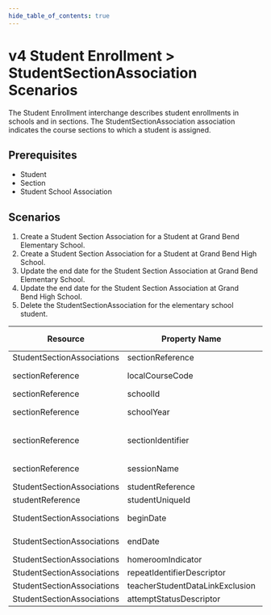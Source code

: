 ```yaml
---
hide_table_of_contents: true
---
```


# v4 Student Enrollment > StudentSectionAssociation Scenarios

The Student Enrollment interchange describes student enrollments in schools and
in sections. The StudentSectionAssociation association indicates the course
sections to which a student is assigned.

## Prerequisites

* Student
* Section
* Student School Association

## Scenarios

1. Create a Student Section Association for a Student at Grand Bend Elementary
   School.
2. Create a Student Section Association for a Student at Grand Bend High School.
3. Update the end date for the Student Section Association at Grand Bend
   Elementary School.
4. Update the end date for the Student Section Association at Grand Bend High
   School.
5. Delete the StudentSectionAssociation for the elementary school student.

| Resource                   | Property Name     | Is Collection | Data Type        | Required | Scenario 1: POST                               | Scenario 2: POST                              | Scenario 3: PUT                                | Scenario 4: PUT                               |
| -------------------------- | ----------------- | ------------- | ---------------- | ------------------- | ---------------------------------------------- | --------------------------------------------- | ---------------------------------------------- | --------------------------------------------- |
| StudentSectionAssociations | sectionReference  | FALSE         | sectionReference | REQUIRED            |                                                |                                               |                                                |                                               |
| sectionReference           | localCourseCode   | FALSE         | string           | REQUIRED            | ["ELA-01" if possible \| system value]         | ["ALG-2" if possible \| system value]         | ["ELA-01" if possible \| system value]         | ["ALG-2" if possible \| system value]         |
| sectionReference           | schoolId          | FALSE         | integer          | REQUIRED            | 255901107                                      | 255901001                                     | 255901107                                      | 255901001                                     |
| sectionReference           | schoolYear        | FALSE         | integer          | REQUIRED            | [Current School Year]                          | [Current School Year]                         | [Current School Year]                          | [Current School Year]                         |
| sectionReference           | sectionIdentifier | FALSE         | string           | REQUIRED            | ["ELA012017RM555" if possible \| system value] | ["ALG12017RM901" if possible \| system value] | ["ELA012017RM555" if possible \| system value] | ["ALG12017RM901" if possible \| system value] |
| sectionReference           | sessionName       | FALSE         | string           | REQUIRED            | 2016-2017 Fall Semester                        | 2016-2017 Fall Semester                       | 2016-2017 Fall Semester                        | 2016-2017 Fall Semester                       |
| StudentSectionAssociations | studentReference  | FALSE         | studentReference | REQUIRED            |                                                |                                               |                                                |                                               |
| studentReference           | studentUniqueId   | FALSE         | string           | REQUIRED            | 111111                                         | 222222                                        | 111111                                         | 222222                                        |
| StudentSectionAssociations | beginDate         | FALSE         | date             | REQUIRED            | 09/01/  [Current School Year]                  | 08/31/  [Current School Year]                 | 09/01/  [Current School Year]                  | 08/31/  [Current School Year]                 |
| StudentSectionAssociations | endDate           | FALSE         | date             | REQUIRED            | 12/16/  [Current School Year]                  | 12/16/  [Current School Year]                 | **12/10/\[Current School Year]**          | **12/10/\[Current School Year]**         |
| StudentSectionAssociations | homeroomIndicator | FALSE         | boolean          | CONDITIONAL         | False                                          | True                                          | False                                          | True                                          |
| StudentSectionAssociations | repeatIdentifierDescriptor | FALSE         | repeatIdentifierDescriptor | OPTIONAL |                                                |                                               |                                                |                                               |
| StudentSectionAssociations | teacherStudentDataLinkExclusion | FALSE         | boolean          | OPTIONAL            |                                                |                                               |                                                |                                               |
| StudentSectionAssociations | attemptStatusDescriptor | FALSE         | attemptStatusDescriptor | OPTIONAL |                                                |                                               |                                                |                                               |

